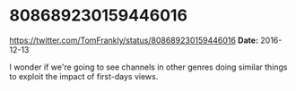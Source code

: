 # 808689230159446016
https://twitter.com/TomFrankly/status/808689230159446016
**Date:** 2016-12-13

I wonder if we're going to see channels in other genres doing similar things to exploit the impact of first-days views.
